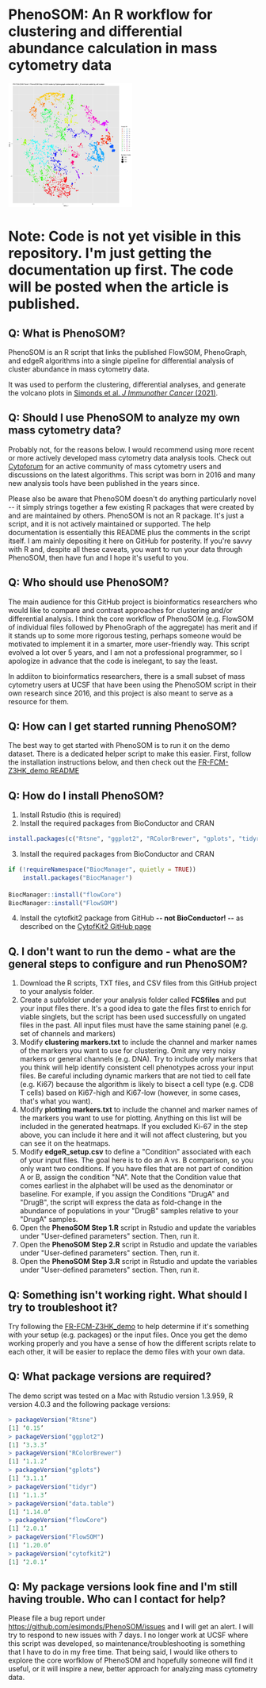 # PhenoSOM: An R workflow for clustering and differential abundance calculation in mass cytometry data


<img src="https://raw.githubusercontent.com/esimonds/PhenoSOM/main/FR-FCM-Z3HK_demo/images/FR-FCM-Z3HK_Demo_Step2_output_success.png" alt="tSNE plot of 3900 SOM nodes colored by PhenoGraph cluster" width="250"/>



# Note:  Code is not yet visible in this repository. I'm just getting the documentation up first. The code will be posted when the article is published.



## Q: What is PhenoSOM?
PhenoSOM is an R script that links the published FlowSOM, PhenoGraph, and edgeR algorithms into a single pipeline for differential analysis of cluster abundance in mass cytometry data.

It was used to perform the clustering, differential analyses, and generate the volcano plots in [Simonds et al. _J Immunother Cancer_ (2021)](http://doi.org/10.1136/jitc-2020-002181).


## Q: Should I use PhenoSOM to analyze my own mass cytometry data?
Probably not, for the reasons below. I would recommend using more recent or more actively developed mass cytometry data analysis tools. Check out [Cytoforum](http://cytoforum.stanford.edu) for an active community of mass cytometry users and discussions on the latest algorithms. This script was born in 2016 and many new analysis tools have been published in the years since.

Please also be aware that PhenoSOM doesn't do anything particularly novel -- it simply strings together a few existing R packages that were created by and are maintained by others. PhenoSOM is not an R package. It's just a script, and it is not actively maintained or supported. The help documentation is essentially this README plus the comments in the script itself. I am mainly depositing it here on GitHub for posterity. If you're savvy with R and, despite all these caveats, you want to run your data through PhenoSOM, then have fun and I hope it's useful to you.


## Q: Who should use PhenoSOM?
The main audience for this GitHub project is bioinformatics researchers who would like to compare and contrast approaches for clustering and/or differential analysis. I think the core workflow of PhenoSOM (e.g. FlowSOM of individual files followed by PhenoGraph of the aggregate) has merit and if it stands up to some more rigorous testing, perhaps someone would be motivated to implement it in a smarter, more user-friendly way. This script evolved a lot over 5 years, and I am not a professional programmer, so I apologize in advance that the code is inelegant, to say the least.

In addiiton to bioinformatics researchers, there is a small subset of mass cytometry users at UCSF that have been using the PhenoSOM script in their own research since 2016, and this project is also meant to serve as a resource for them.



## Q: How can I get started running PhenoSOM?
The best way to get started with PhenoSOM is to run it on the demo dataset. There is a dedicated helper script to make this easier. First, follow the installation instructions below, and then check out the [FR-FCM-Z3HK_demo README](FR-FCM-Z3HK_demo/DemoReadme.md)


## Q: How do I install PhenoSOM?
1. Install Rstudio (this is required)
2. Install the required packages from BioConductor and CRAN  
```R
install.packages(c("Rtsne", "ggplot2", "RColorBrewer", "gplots", "tidyr", "data.table"))
```
3. Install the required packages from BioConductor and CRAN  
```R
if (!requireNamespace("BiocManager", quietly = TRUE))
    install.packages("BiocManager")

BiocManager::install("flowCore")
BiocManager::install("FlowSOM")

```
4. Install the cytofkit2 package from GitHub **-- not BioConductor! --** as described on the [CytofKit2 GitHub page](https://github.com/JinmiaoChenLab/cytofkit2)

## Q. I don't want to run the demo - what are the general steps to configure and run PhenoSOM?
1. Download the R scripts, TXT files, and CSV files from this GitHub project to your analysis folder.
2. Create a subfolder under your analysis folder called **FCSfiles** and put your input files there. It's a good idea to gate the files first to enrich for viable singlets, but the script has been used successfully on ungated files in the past. All input files must have the same staining panel (e.g. set of channels and markers)
3. Modify **clustering markers.txt** to include the channel and marker names of the markers you want to use for clustering. Omit any very noisy markers or general channels (e.g. DNA). Try to include only markers that you think will help identify consistent cell phenotypes across your input files. Be careful including dynamic markers that are not tied to cell fate (e.g. Ki67) because the algorithm is likely to bisect a cell type (e.g. CD8 T cells) based on Ki67-high and Ki67-low (however, in some cases, that's what you want).
4. Modify **plotting markers.txt** to include the channel and marker names of the markers you want to use for plotting. Anything on this list will be included in the generated heatmaps. If you excluded Ki-67 in the step above, you can include it here and it will not affect clustering, but you can see it on the heatmaps.
5. Modify **edgeR_setup.csv** to define a "Condition" associated with each of your input files. The goal here is to do an A vs. B comparison, so you only want two conditions. If you have files that are not part of condition A or B, assign the condition "NA". Note that the Condition value that comes earliest in the alphabet will be used as the denominator or baseline. For example, if you assign the Conditions "DrugA" and "DrugB", the script will express the data as fold-change in the abundance of populations in your "DrugB" samples relative to your "DrugA" samples.
6. Open the **PhenoSOM Step 1.R** script in Rstudio and update the variables under "User-defined parameters" section. Then, run it.
7. Open the **PhenoSOM Step 2.R** script in Rstudio and update the variables under "User-defined parameters" section. Then, run it.
8. Open the **PhenoSOM Step 3.R** script in Rstudio and update the variables under "User-defined parameters" section. Then, run it.


## Q: Something isn't working right. What should I try to troubleshoot it?
Try following the [FR-FCM-Z3HK_demo](FR-FCM-Z3HK_demo/DemoReadme.md) to help determine if it's something with your setup (e.g. packages) or the input files. Once you get the demo working properly and you have a sense of how the different scripts relate to each other, it will be easier to replace the demo files with your own data.


## Q: What package versions are required?
The demo script was tested on a Mac with Rstudio version 1.3.959, R version 4.0.3 and the following package versions:
```R
> packageVersion("Rtsne")
[1] ‘0.15’
> packageVersion("ggplot2")
[1] ‘3.3.3’
> packageVersion("RColorBrewer")
[1] ‘1.1.2’
> packageVersion("gplots")
[1] ‘3.1.1’
> packageVersion("tidyr")
[1] ‘1.1.3’
> packageVersion("data.table")
[1] ‘1.14.0’
> packageVersion("flowCore")
[1] ‘2.0.1’
> packageVersion("FlowSOM")
[1] ‘1.20.0’
> packageVersion("cytofkit2")
[1] ‘2.0.1’
```

## Q: My package versions look fine and I'm still having trouble. Who can I contact for help?
Please file a bug report under https://github.com/esimonds/PhenoSOM/issues and I will get an alert. I will try to respond to new issues with 7 days. I no longer work at UCSF where this script was developed, so maintenance/troubleshooting is something that I have to do in my free time. That being said, I would like others to explore the core worfklow of PhenoSOM and hopefully someone will find it useful, or it will inspire a new, better approach for analyzing mass cytometry data.
